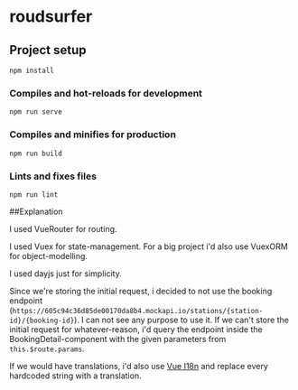 # roudsurfer

## Project setup
```
npm install
```

### Compiles and hot-reloads for development
```
npm run serve
```

### Compiles and minifies for production
```
npm run build
```

### Lints and fixes files
```
npm run lint
```

##Explanation

I used VueRouter for routing.

I used Vuex for state-management. For a big project i'd also use VuexORM for object-modelling.

I used dayjs just for simplicity.

Since we're storing the initial request, i decided to not use the booking endpoint (```https://605c94c36d85de00170da8b4.mockapi.io/stations/{station-id}/{booking-id}```).
I can not see any purpose to use it. If we can't store the initial request for whatever-reason, i'd query the endpoint inside the BookingDetail-component with the given parameters from ```this.$route.params```.

If we would have translations, i'd also use [Vue I18n](https://kazupon.github.io/vue-i18n/) and replace every hardcoded string with a translation.
